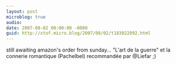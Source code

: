 ```yaml
---
layout: post
microblog: true
audio: 
date: 2007-08-02 00:00:00 -0000
guid: http://xtof.micro.blog/2007/08/02/t183022092.html
---
```

still awaiting amazon's order from sunday... "L'art de la guerre" et la connerie romantique (Pachelbel) recommandée par @Liefar ;)
